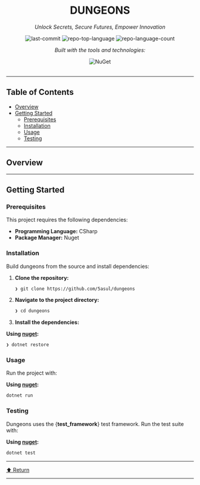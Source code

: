 <div id="top">

<!-- HEADER STYLE: CLASSIC -->
<div align="center">


# DUNGEONS

<em>Unlock Secrets, Secure Futures, Empower Innovation</em>

<!-- BADGES -->
<img src="https://img.shields.io/github/last-commit/5asul/dungeons?style=flat&logo=git&logoColor=white&color=0080ff" alt="last-commit">
<img src="https://img.shields.io/github/languages/top/5asul/dungeons?style=flat&color=0080ff" alt="repo-top-language">
<img src="https://img.shields.io/github/languages/count/5asul/dungeons?style=flat&color=0080ff" alt="repo-language-count">

<em>Built with the tools and technologies:</em>

<img src="https://img.shields.io/badge/NuGet-004880.svg?style=flat&logo=NuGet&logoColor=white" alt="NuGet">

</div>
<br>

---

## Table of Contents

- [Overview](#overview)
- [Getting Started](#getting-started)
    - [Prerequisites](#prerequisites)
    - [Installation](#installation)
    - [Usage](#usage)
    - [Testing](#testing)

---

## Overview



---

## Getting Started

### Prerequisites

This project requires the following dependencies:

- **Programming Language:** CSharp
- **Package Manager:** Nuget

### Installation

Build dungeons from the source and install dependencies:

1. **Clone the repository:**

    ```sh
    ❯ git clone https://github.com/5asul/dungeons
    ```

2. **Navigate to the project directory:**

    ```sh
    ❯ cd dungeons
    ```

3. **Install the dependencies:**

**Using [nuget](https://docs.microsoft.com/en-us/dotnet/csharp/):**

```sh
❯ dotnet restore
```

### Usage

Run the project with:

**Using [nuget](https://docs.microsoft.com/en-us/dotnet/csharp/):**

```sh
dotnet run
```

### Testing

Dungeons uses the {__test_framework__} test framework. Run the test suite with:

**Using [nuget](https://docs.microsoft.com/en-us/dotnet/csharp/):**

```sh
dotnet test
```

---

<div align="left"><a href="#top">⬆ Return</a></div>

---
